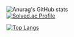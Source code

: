 <!-- ### Hi there 👋

<!--
**fischl05/fischl05** is a ✨ _special_ ✨ repository because its `README.md` (this file) appears on your GitHub profile.

Here are some ideas to get you started:

- 🔭 I’m currently working on ...
- 🌱 I’m currently learning ...
- 👯 I’m looking to collaborate on ...
- 🤔 I’m looking for help with ...
- 💬 Ask me about ...
- 📫 How to reach me: ...
- 😄 Pronouns: ...
- ⚡ Fun fact: ...
-->
![Anurag's GitHub stats](https://github-readme-stats.vercel.app/api?username=fischl05&show_icons=true&theme=prussian)  
[![Solved.ac Profile](http://mazassumnida.wtf/api/v2/generate_badge?boj=jooktkkjoo20)](https://solved.ac/jooktkkjoo20/)

[![Top Langs](https://github-readme-stats.vercel.app/api/top-langs/?username=fischl05&layout=compact)](https://github.com/anuraghazra/github-readme-stats)
